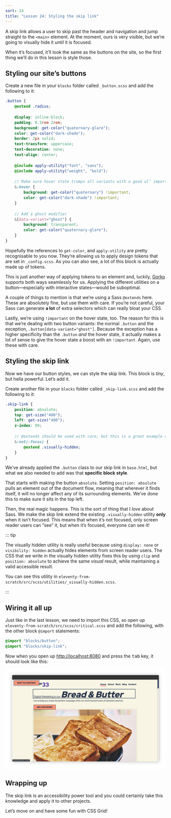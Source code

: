 ```yaml
---
sort: 24
title: "Lesson 24: Styling the skip link"
---
```


A skip link allows a user to skip past the header and navigation and jump straight to the `<main>` element. At the moment, ours is very visible, but we’re going to visually hide it _until_ it is focused.

When it’s focused, it’ll look the same as the buttons on the site, so the first thing we’ll do in this lesson is style those.

## Styling our site’s buttons

Create a new file in your `blocks` folder called `_button.scss` and add the following to it:

```scss
.button {
    @extend .radius;

    display: inline-block;
    padding: 0.5rem 2rem;
    background: get-color("quaternary-glare");
    color: get-color("dark-shade");
    border: 2px solid;
    text-transform: uppercase;
    text-decoration: none;
    text-align: center;

    @include apply-utility("font", "sans");
    @include apply-utility("weight", "bold");

    // Make sure hover state trumps all variants with a good ol’ important
    &:hover {
        background: get-color("quaternary") !important;
        color: get-color("dark-shade") !important;
    }

    // Add a ghost modifier
    &[data-variant="ghost"] {
        background: transparent;
        color: get-color("quaternary-glare");
    }
}
```

Hopefully the references to `get-color`, and `apply-utility` are pretty recognisable to you now. They’re allowing us to apply design tokens that are set in `_config.scss`. As you can also see, a lot of this block is actually made up of tokens.

This is just another way of applying tokens to an element and, luckily, [Gorko](https://github.com/hankchizljaw/gorko) supports both ways seamlessly for us. Applying the different utilities on a button—especially with interactive states—would be suboptimal.

A couple of things to mention is that we’re using a Sass `@extends` here. These are absolutely fine, but use them with care. If you’re not careful, your Sass can generate **a lot** of extra selectors which can really bloat your CSS.

Lastly, we’re using `!important` on the hover state, too. The reason for this is that we’re dealing with two button variants: the normal `.button` and the exception, `.button[data-variant="ghost"]`. Because the exception has a higher specificity than the `.button` _and_ the hover state, it actually makes a lot of sense to give the hover state a boost with an `!important`. Again, use these with care.

## Styling the skip link

Now we have our button styles, we can style the skip link. This block is _tiny_, but hella powerful. Let’s add it.

Create another file in your `blocks` folder called `_skip-link.scss` and add the following to it:

```scss
.skip-link {
    position: absolute;
    top: get-size("400");
    left: get-size("400");
    z-index: 99;

    // @extends should be used with care, but this is a great example of them being hella useful
    &:not(:focus) {
        @extend .visually-hidden;
    }
}
```

We’ve already applied the `.button` class to our skip link in `base.html`, but what we also needed to add was that **specific block style**.

That starts with making the button `absolute`. Setting `position: absolute` pulls an element out of the document flow, meaning that wherever it finds itself, it will no longer affect any of its surrounding elements. We’ve done this to make sure it sits in the top left.

Then, the real magic happens. This is the sort of thing that I _love_ about Sass. We make the skip link extend the existing `.visually-hidden` utility **only** when it isn’t focused. This means that when it’s not focused, only screen reader users can “see” it, but when it’s focused, everyone can see it!

::: tip

The visually hidden utility is really useful because using `display: none` or `visibility: hidden` actually hides elements from screen reader users. The CSS that we write in the visually hidden utility fixes this by using `clip` and `position: absolute` to achieve the same _visual_ result, while maintaining a valid accessible result.

You can see this utility in `eleventy-from-scratch/src/scss/utilities/_visually-hidden.scss`.

:::

## Wiring it all up

Just like in the last lesson, we need to import this CSS, so open up `eleventy-from-scratch/src/scss/critical.scss` and add the following, with the other block `@import` statements:

```scss
@import "blocks/button";
@import "blocks/skip-link";
```

Now when you open up <http://localhost:8080> and press the <kbd>tab</kbd> key, it should look like this:

![The skip link showing on the top left corner](/images/courses/learn-eleventy-from-scratch/ss-skip-link.jpg)

## Wrapping up

The skip link is an accessibility power tool and you could certainly take this knowledge and apply it to other projects.

Let’s move on and have some fun with CSS Grid!
